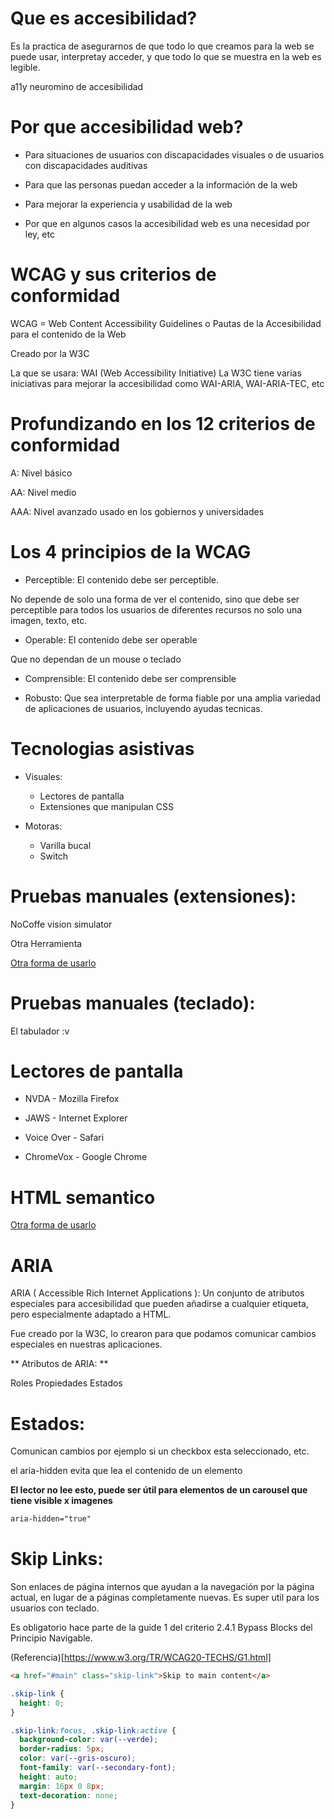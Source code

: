 # Que es accesibilidad?

Es la practica de asegurarnos de que todo lo que creamos para la web se puede usar, interpretay acceder, y que todo lo que se muestra en la web es legible.

a11y neuromino de accesibilidad

# Por que accesibilidad web?

- Para situaciones de usuarios con discapacidades visuales o de usuarios con discapacidades auditivas

- Para que las personas puedan acceder a la información de la web

- Para mejorar la experiencia y usabilidad de la web

- Por que en algunos casos la accesibilidad web es una necesidad por ley, etc

# WCAG  y sus criterios de conformidad

WCAG = Web Content Accessibility Guidelines o Pautas de la Accesibilidad para el contenido de la Web

Creado por la W3C

La que se usara: WAI (Web Accessibility Initiative)
La W3C tiene varias iniciativas para mejorar la accesibilidad como WAI-ARIA, WAI-ARIA-TEC, etc

# Profundizando en los 12 criterios de conformidad

A: Nivel básico

AA: Nivel medio

AAA: Nivel avanzado usado en los gobiernos y universidades

# Los 4 principios de la WCAG

- Perceptible: El contenido debe ser perceptible.

No depende de solo una forma de ver el contenido, sino que debe ser perceptible para todos los usuarios de diferentes recursos no solo una imagen, texto, etc.

- Operable: El contenido debe ser operable

Que no dependan de un mouse o teclado

- Comprensible: El contenido debe ser comprensible

- Robusto: Que sea interpretable de forma fiable por una amplia variedad de aplicaciones de usuarios, incluyendo ayudas tecnicas.

# Tecnologias asistivas

- Visuales:
    - Lectores de pantalla
    - Extensiones que manipulan CSS

- Motoras:
    - Varilla bucal
    - Switch 

# Pruebas manuales (extensiones):

NoCoffe vision simulator

Otra Herramienta

[Otra forma de usarlo](https://static.platzi.com/media/user_upload/Captura%20de%20pantalla%202020-06-19%20a%20las%2018.29.01-24983e60-d28a-4867-9ff4-f6a7f88b357f.jpg)

# Pruebas manuales (teclado):

El tabulador :v

# Lectores de pantalla

- NVDA - Mozilla Firefox

- JAWS - Internet Explorer

- Voice Over - Safari

- ChromeVox - Google Chrome

# HTML semantico


[Otra forma de usarlo](https://www.jungledisk.com/blog/content/images/blog/div-soup-vs-semantic-html.png)

# ARIA

ARIA ( Accessible Rich Internet Applications ): Un conjunto de atributos especiales para accesibilidad que pueden añadirse a cualquier etiqueta, pero especialmente adaptado a HTML.

Fue creado por la W3C, lo crearon para que podamos comunicar cambios especiales en nuestras aplicaciones.

** Atributos de ARIA: **

Roles
Propiedades
Estados

# Estados:

Comunican cambios por ejemplo si un checkbox esta seleccionado, etc.

el aria-hidden evita que lea el contenido de un elemento

**El lector no lee esto, puede ser útil para elementos de un carousel que tiene visible x imagenes**
```html
aria-hidden="true"
```

# Skip Links: 

Son enlaces de página internos que ayudan a la navegación por la página actual, en lugar de a páginas completamente nuevas. Es super util para los usuarios con teclado.

Es obligatorio hace parte de la guide 1 del criterio 2.4.1 Bypass Blocks del Principio Navigable.

(Referencia)[https://www.w3.org/TR/WCAG20-TECHS/G1.html]

```html
<a href="#main" class="skip-link">Skip to main content</a>
```
```css
.skip-link {
  height: 0;
}

.skip-link:focus, .skip-link:active {
  background-color: var(--verde);
  border-radius: 5px;
  color: var(--gris-oscuro);
  font-family: var(--secondary-font);
  height: auto;
  margin: 16px 0 8px;
  text-decoration: none;
}
```
